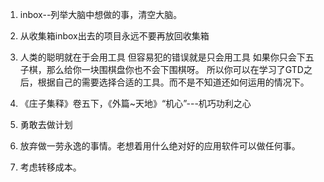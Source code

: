 1. inbox--列举大脑中想做的事，清空大脑。
2. 从收集箱inbox出去的项目永远不要再放回收集箱

3. 人类的聪明就在于会用工具
但容易犯的错误就是只会用工具
如果你只会下五子棋，那么给你一块围棋盘你也不会下围棋呀。
所以你可以在学习了GTD之后，根据自己的需要选择合适的工具。而不是不知道还如何运用的情况下。

4. 《庄子集释》卷五下，《外篇~天地》“机心”---机巧功利之心

5. 勇敢去做计划
6. 放弃做一劳永逸的事情。老想着用什么绝对好的应用软件可以做任何事。
7. 考虑转移成本。
